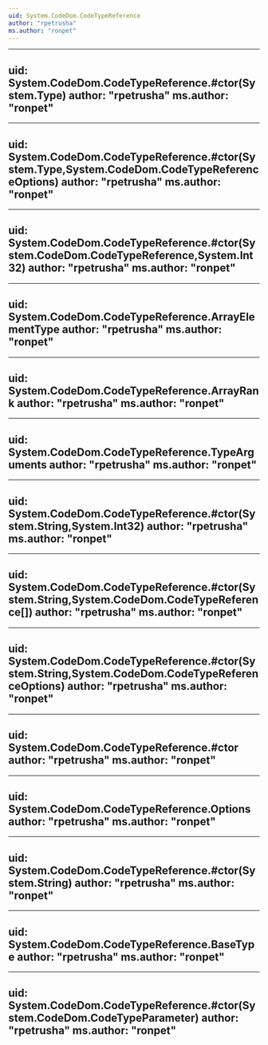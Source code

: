 ```yaml
---
uid: System.CodeDom.CodeTypeReference
author: "rpetrusha"
ms.author: "ronpet"
---
```


---
uid: System.CodeDom.CodeTypeReference.#ctor(System.Type)
author: "rpetrusha"
ms.author: "ronpet"
---

---
uid: System.CodeDom.CodeTypeReference.#ctor(System.Type,System.CodeDom.CodeTypeReferenceOptions)
author: "rpetrusha"
ms.author: "ronpet"
---

---
uid: System.CodeDom.CodeTypeReference.#ctor(System.CodeDom.CodeTypeReference,System.Int32)
author: "rpetrusha"
ms.author: "ronpet"
---

---
uid: System.CodeDom.CodeTypeReference.ArrayElementType
author: "rpetrusha"
ms.author: "ronpet"
---

---
uid: System.CodeDom.CodeTypeReference.ArrayRank
author: "rpetrusha"
ms.author: "ronpet"
---

---
uid: System.CodeDom.CodeTypeReference.TypeArguments
author: "rpetrusha"
ms.author: "ronpet"
---

---
uid: System.CodeDom.CodeTypeReference.#ctor(System.String,System.Int32)
author: "rpetrusha"
ms.author: "ronpet"
---

---
uid: System.CodeDom.CodeTypeReference.#ctor(System.String,System.CodeDom.CodeTypeReference[])
author: "rpetrusha"
ms.author: "ronpet"
---

---
uid: System.CodeDom.CodeTypeReference.#ctor(System.String,System.CodeDom.CodeTypeReferenceOptions)
author: "rpetrusha"
ms.author: "ronpet"
---

---
uid: System.CodeDom.CodeTypeReference.#ctor
author: "rpetrusha"
ms.author: "ronpet"
---

---
uid: System.CodeDom.CodeTypeReference.Options
author: "rpetrusha"
ms.author: "ronpet"
---

---
uid: System.CodeDom.CodeTypeReference.#ctor(System.String)
author: "rpetrusha"
ms.author: "ronpet"
---

---
uid: System.CodeDom.CodeTypeReference.BaseType
author: "rpetrusha"
ms.author: "ronpet"
---

---
uid: System.CodeDom.CodeTypeReference.#ctor(System.CodeDom.CodeTypeParameter)
author: "rpetrusha"
ms.author: "ronpet"
---
